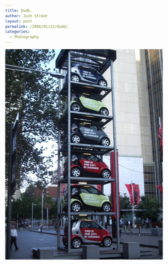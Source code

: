 ```yaml
---
title: Dumb.
author: Josh Street
layout: post
permalink: /2006/01/22/dumb/
categories:
  - Photography
---
```

![Smart cars stacked on top of one another in some form of 'art'][1]

 [1]: /blog/wp-content/2006/01/IMGP1343.JPG
